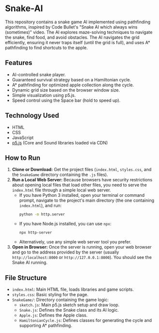 # Snake-AI

This repository contains a snake game AI implemented using pathfinding algorithms, inspired by Code Bullet's "Snake AI which always wins (sometimes)" video. The AI explores maze-solving techniques to navigate the snake, find food, and avoid obstacles. The AI navigates the grid efficiently, ensuring it never traps itself (until the grid is full), and uses A* pathfinding to find shortcuts to the apple.

## Features

*   AI-controlled snake player.
*   Guaranteed survival strategy based on a Hamiltonian cycle.
*   A* pathfinding for optimized apple collection along the cycle.
*   Dynamic grid size based on the browser window size.
*   Simple visualization using p5.js.
*   Speed control using the Space bar (hold to speed up).

## Technology Used

*   HTML
*   CSS
*   JavaScript
*   [p5.js](https://p5js.org/) (Core and Sound libraries loaded via CDN)

## How to Run

1.  **Clone or Download:** Get the project files (`index.html`, `styles.css`, and the `SnakeGame` directory containing the `.js` files).
2.  **Run a Local Web Server:** Because browsers have security restrictions about opening local files that load other files, you need to serve the `index.html` file through a simple local web server.
    *   If you have Python 3 installed, open your terminal or command prompt, navigate to the project's main directory (the one containing `index.html`), and run:
        ```bash
        python -m http.server
        ```
    *   If you have Node.js installed, you can use `npx`:
        ```bash
        npx http-server
        ```
    *   Alternatively, use any simple web server tool you prefer.
3.  **Open in Browser:** Once the server is running, open your web browser and go to the address provided by the server (usually `http://localhost:8000` or `http://127.0.0.1:8000`). You should see the Snake AI running.

## File Structure

*   `index.html`: Main HTML file, loads libraries and game scripts.
*   `styles.css`: Basic styling for the page.
*   `SnakeGame/`: Directory containing the game logic:
    *   `sketch.js`: Main p5.js sketch setup and draw loop.
    *   `Snake.js`: Defines the Snake class and its AI logic.
    *   `Apple.js`: Defines the Apple class.
    *   `HamiltonianCycle.js`: Defines classes for generating the cycle and supporting A* pathfinding.